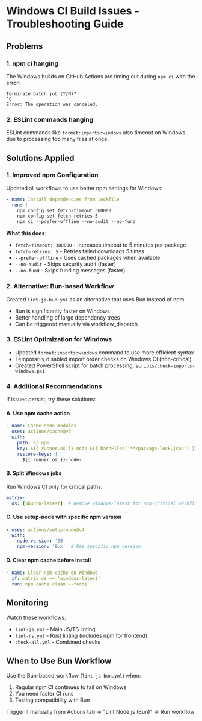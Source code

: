 # Windows CI Build Issues - Troubleshooting Guide

## Problems

### 1. npm ci hanging
The Windows builds on GitHub Actions are timing out during `npm ci` with the error:
```
Terminate batch job (Y/N)? 
^C
Error: The operation was canceled.
```

### 2. ESLint commands hanging
ESLint commands like `format:imports:windows` also timeout on Windows due to processing too many files at once.

## Solutions Applied

### 1. Improved npm Configuration
Updated all workflows to use better npm settings for Windows:
```yaml
- name: Install dependencies from lockfile
  run: |
    npm config set fetch-timeout 300000
    npm config set fetch-retries 5
    npm ci --prefer-offline --no-audit --no-fund
```

**What this does:**
- `fetch-timeout: 300000` - Increases timeout to 5 minutes per package
- `fetch-retries: 5` - Retries failed downloads 5 times
- `--prefer-offline` - Uses cached packages when available
- `--no-audit` - Skips security audit (faster)
- `--no-fund` - Skips funding messages (faster)

### 2. Alternative: Bun-based Workflow
Created `lint-js-bun.yml` as an alternative that uses Bun instead of npm:
- Bun is significantly faster on Windows
- Better handling of large dependency trees
- Can be triggered manually via workflow_dispatch

### 3. ESLint Optimization for Windows
- Updated `format:imports:windows` command to use more efficient syntax
- Temporarily disabled import order checks on Windows CI (non-critical)
- Created PowerShell script for batch processing: `scripts/check-imports-windows.ps1`

### 4. Additional Recommendations

If issues persist, try these solutions:

#### A. Use npm cache action
```yaml
- name: Cache node modules
  uses: actions/cache@v3
  with:
    path: ~/.npm
    key: ${{ runner.os }}-node-${{ hashFiles('**/package-lock.json') }}
    restore-keys: |
      ${{ runner.os }}-node-
```

#### B. Split Windows jobs
Run Windows CI only for critical paths:
```yaml
matrix:
  os: [ubuntu-latest]  # Remove windows-latest for non-critical workflows
```

#### C. Use setup-node with specific npm version
```yaml
- uses: actions/setup-node@v4
  with:
    node-version: '20'
    npm-version: '9.x'  # Use specific npm version
```

#### D. Clear npm cache before install
```yaml
- name: Clear npm cache on Windows
  if: matrix.os == 'windows-latest'
  run: npm cache clean --force
```

## Monitoring

Watch these workflows:
- `lint-js.yml` - Main JS/TS linting
- `lint-rs.yml` - Rust linting (includes npm for frontend)
- `check-all.yml` - Combined checks

## When to Use Bun Workflow

Use the Bun-based workflow (`lint-js-bun.yml`) when:
1. Regular npm CI continues to fail on Windows
2. You need faster CI runs
3. Testing compatibility with Bun

Trigger it manually from Actions tab → "Lint Node.js (Bun)" → Run workflow